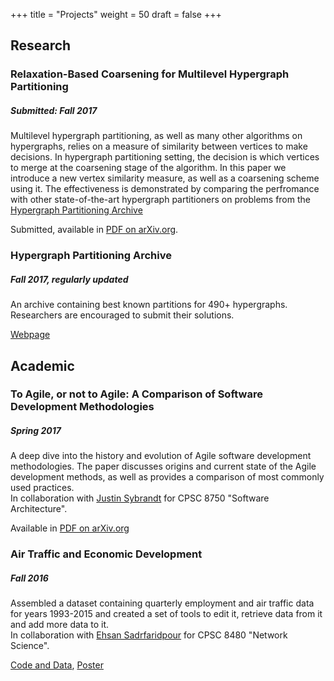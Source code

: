 +++
title = "Projects"
weight = 50
draft = false
+++

## Research

### Relaxation-Based Coarsening for Multilevel Hypergraph Partitioning
##### Submitted: Fall 2017

Multilevel hypergraph partitioning, as well as many other algorithms on hypergraphs, relies on a measure of similarity between vertices to make decisions. In hypergraph partitioning setting, the decision is which vertices to merge at the coarsening stage of the algorithm. In this paper we introduce a new vertex similarity measure, as well as a coarsening scheme using it. The effectiveness is demonstrated by comparing the perfromance with other state-of-the-art hypergraph partitioners on problems from the [Hypergraph Partitioning Archive](http://shaydul.in/hypergraph-partitioning-archive/)

Submitted, available in [PDF on arXiv.org](https://arxiv.org/abs/1710.06552).

### Hypergraph Partitioning Archive
##### Fall 2017, regularly updated
An archive containing best known partitions for 490+ hypergraphs. Researchers are encouraged to submit their solutions. 

[Webpage](http://shaydul.in/hypergraph-partitioning-archive/)

## Academic

### To Agile, or not to Agile: A Comparison of Software Development Methodologies
##### Spring 2017

A deep dive into the history and evolution of Agile software development methodologies. The paper discusses origins and current state of the Agile development methods, as well as provides a comparison of most commonly used practices. <br>
In collaboration with [Justin Sybrandt](http://sybrandt.com) for CPSC 8750 "Software Architecture".

Available in [PDF on arXiv.org](https://arxiv.org/abs/1704.07469)

### Air Traffic and Economic Development
##### Fall 2016
Assembled a dataset containing quarterly employment and air traffic data for years 1993-2015 and created a set of tools to edit it, retrieve data from it and add more data to it. <br>
In collaboration with [Ehsan Sadrfaridpour](https://esadr.github.io) for CPSC 8480 "Network Science".

[Code and Data](https://github.com/AirtrafficAnalysisGroup/graph_tools_networkx), [Poster](https://clemson.app.box.com/s/xctxjf2001s57lusqfvjv7eg3c8e9nbl)

